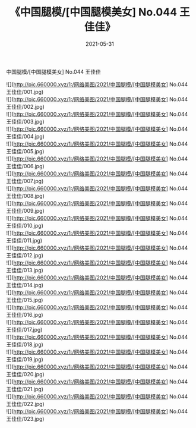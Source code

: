 ﻿---
layout: post
title:  《中国腿模/[中国腿模美女] No.044 王佳佳》
date:   2021-05-31
img: http://pic.660000.xyz/1:/网络美图/2021/中国腿模/[中国腿模美女] No.044 王佳佳/000.jpg
categories: [美女, 清纯, 唯美]
---

中国腿模/[中国腿模美女] No.044 王佳佳

 ![](http://pic.660000.xyz/1:/网络美图/2021/中国腿模/[中国腿模美女] No.044 王佳佳/001.jpg) <br>![](http://pic.660000.xyz/1:/网络美图/2021/中国腿模/[中国腿模美女] No.044 王佳佳/002.jpg) <br>![](http://pic.660000.xyz/1:/网络美图/2021/中国腿模/[中国腿模美女] No.044 王佳佳/003.jpg) <br>![](http://pic.660000.xyz/1:/网络美图/2021/中国腿模/[中国腿模美女] No.044 王佳佳/004.jpg) <br>![](http://pic.660000.xyz/1:/网络美图/2021/中国腿模/[中国腿模美女] No.044 王佳佳/005.jpg) <br>![](http://pic.660000.xyz/1:/网络美图/2021/中国腿模/[中国腿模美女] No.044 王佳佳/006.jpg) <br>![](http://pic.660000.xyz/1:/网络美图/2021/中国腿模/[中国腿模美女] No.044 王佳佳/007.jpg) <br>![](http://pic.660000.xyz/1:/网络美图/2021/中国腿模/[中国腿模美女] No.044 王佳佳/008.jpg) <br>![](http://pic.660000.xyz/1:/网络美图/2021/中国腿模/[中国腿模美女] No.044 王佳佳/009.jpg) <br>![](http://pic.660000.xyz/1:/网络美图/2021/中国腿模/[中国腿模美女] No.044 王佳佳/010.jpg) <br>![](http://pic.660000.xyz/1:/网络美图/2021/中国腿模/[中国腿模美女] No.044 王佳佳/011.jpg) <br>![](http://pic.660000.xyz/1:/网络美图/2021/中国腿模/[中国腿模美女] No.044 王佳佳/012.jpg) <br>![](http://pic.660000.xyz/1:/网络美图/2021/中国腿模/[中国腿模美女] No.044 王佳佳/013.jpg) <br>![](http://pic.660000.xyz/1:/网络美图/2021/中国腿模/[中国腿模美女] No.044 王佳佳/014.jpg) <br>![](http://pic.660000.xyz/1:/网络美图/2021/中国腿模/[中国腿模美女] No.044 王佳佳/015.jpg) <br>![](http://pic.660000.xyz/1:/网络美图/2021/中国腿模/[中国腿模美女] No.044 王佳佳/016.jpg) <br>![](http://pic.660000.xyz/1:/网络美图/2021/中国腿模/[中国腿模美女] No.044 王佳佳/017.jpg) <br>![](http://pic.660000.xyz/1:/网络美图/2021/中国腿模/[中国腿模美女] No.044 王佳佳/018.jpg) <br>![](http://pic.660000.xyz/1:/网络美图/2021/中国腿模/[中国腿模美女] No.044 王佳佳/019.jpg) <br>![](http://pic.660000.xyz/1:/网络美图/2021/中国腿模/[中国腿模美女] No.044 王佳佳/020.jpg) <br>![](http://pic.660000.xyz/1:/网络美图/2021/中国腿模/[中国腿模美女] No.044 王佳佳/021.jpg) <br>![](http://pic.660000.xyz/1:/网络美图/2021/中国腿模/[中国腿模美女] No.044 王佳佳/022.jpg) <br>![](http://pic.660000.xyz/1:/网络美图/2021/中国腿模/[中国腿模美女] No.044 王佳佳/023.jpg) <br>